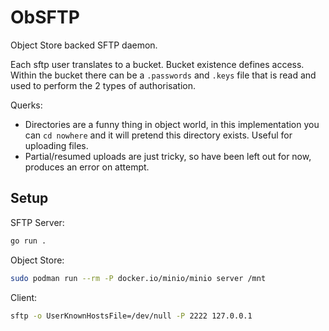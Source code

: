 # ObSFTP

Object Store backed SFTP daemon.

Each sftp user translates to a bucket. Bucket existence defines access. Within the bucket there can be a `.passwords` and `.keys` file that is read and used to perform the 2 types of authorisation.

Querks:

- Directories are a funny thing in object world, in this implementation you can `cd nowhere` and it will pretend this directory exists. Useful for uploading files.
- Partial/resumed uploads are just tricky, so have been left out for now, produces an error on attempt.

## Setup

SFTP Server:
```bash
go run .
```
Object Store:
```bash
sudo podman run --rm -P docker.io/minio/minio server /mnt
```

Client:
```bash
sftp -o UserKnownHostsFile=/dev/null -P 2222 127.0.0.1
```



